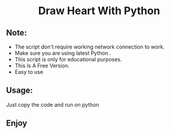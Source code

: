 <h1 align="center">Draw Heart With Python</h1>

## Note:

- The script don't require working network connection to work.
- Make sure you are using latest Python .
- This script is only for educational purposes.
- This Is A Free Version.
- Easy to use

## Usage:

Just copy the code and run on python

## Enjoy
